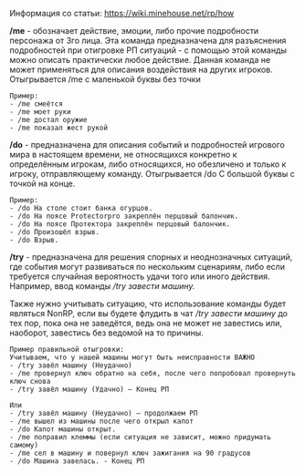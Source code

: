 Информация со статьи: https://wiki.minehouse.net/rp/how

**/me** - обозначает действие, эмоции, либо прочие подробности персонажа от 3го лица. Эта команда предназначена для разъяснения подробностей при отигровке РП ситуаций - с помощью этой команды можно описать практически любое действие. Данная команда не может применяться для описания воздействия на других игроков. Отыгрывается /me с маленькой буквы без точки

```
Пример: 
- /me смеётся
- /me моет руки
- /me достал оружие
- /me показал жест рукой
```

**/do** - предназначена для описания событий и подробностей игрового мира в настоящем времени, не относящихся конкретно к определённым игрокам, либо относящихся, но обезличено и только к игроку, отправляющему команду. Отыгрывается /do С большой буквы с точкой на конце.

```
Пример:
- /do На столе стоит банка огурцов.
- /do На поясе Protectorpro закреплён перцовый балончик. 
- /do На поясе Протектора закреплён перцовый балончик.
- /do Произошёл взрыв.
- /do Взрыв.
```

**/try** - предназначена для решения спорных и неоднозначных ситуаций, где события могут развиваться по нескольким сценариям, либо если требуется случайная вероятность удачи того или иного действия. Например, ввод команды _/try завести машину._

Также нужно учитывать ситуацию, что использование команды будет являться NonRP, если вы будете флудить в чат _/try завести машину_ до тех пор, пока она не заведётся, ведь она не может не завестись или, наоборот, завестись без ведомой на то причины.

```
Пример правильной отыгровки:
Учитываем, что у нашей машины могут быть неисправности ВАЖНО
- /try завёл машину (Неудачно)
- /me провернул ключ обратно на себя, после чего попробовал провернуть ключ снова
- /try завёл машину (Удачно) – Конец РП

Или
- /try завёл машину (Неудачно) – продолжаем РП 
- /me вышел из машины после чего открыл капот
- /do Капот машины открыт.
- /me поправил клеммы (если ситуация не зависит, можно придумать самому)
- /me сел в машину и повернул ключ зажигания на 90 градусов
- /do Машина завелась. - Конец РП
```
